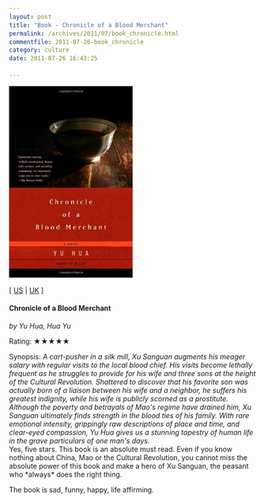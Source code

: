 ```yaml
---
layout: post
title: "Book - Chronicle of a Blood Merchant"
permalink: /archives/2011/07/book_chronicle.html
commentfile: 2011-07-26-book_chronicle
category: culture
date: 2011-07-26 16:43:25

---
```


<img class="photo right" src="/assets/images/1400031850.jpg" width="250" alt="Chronicle of a Blood Merchant cover" />

\[ [US](http://www.amazon.com/o/asin/1400031850) | [UK](http://www.amazon.co.uk/o/asin/1400031850) \]

#### Chronicle of a Blood Merchant

<em>by Yu Hua, Hua Yu</em>

Rating: ★★★★★

<div class="book_synopsis">
Synopsis: <em>A cart-pusher in a silk mill, Xu Sanguan augments his meager salary with regular visits to the local blood chief. His visits become lethally frequent as he struggles to provide for his wife and three sons at the height of the Cultural Revolution. Shattered to discover that his favorite son was actually born of a liaison between his wife and a neighbor, he suffers his greatest indignity, while his wife is publicly scorned as a prostitute. Although the poverty and betrayals of Mao's regime have drained him, Xu Sanguan ultimately finds strength in the blood ties of his family. With rare emotional intensity, grippingly raw descriptions of place and time, and clear-eyed compassion, Yu Hua gives us a stunning tapestry of human life in the grave particulars of one man's days. </em>

</div>
Yes, five stars. This book is an absolute must read. Even if you know nothing about China, Mao or the Cultural Revolution, you cannot miss the absolute power of this book and make a hero of Xu Sanguan, the peasant who *always* does the right thing.

The book is sad, funny, happy, life affirming.
